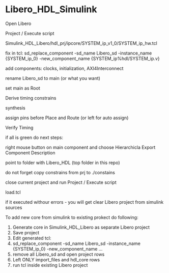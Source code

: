 # Libero_HDL_Simulink

Open Libero

Project / Execute script 

Simulink_HDL_Libero/hdl_prj/ipcore/SYSTEM_ip_v1_0/SYSTEM_ip_hw.tcl

fix in tcl: sd_replace_component -sd_name Libero_sd -instance_name {SYSTEM_ip_0} -new_component_name {SYSTEM_ip%hdl/SYSTEM_ip.v}

add components: clocks, initialization, AXI4Interconnect

rename Libero_sd to main (or what you want)

set main as Root

Derive timing constrains

synthesis

assign pins before Place and Route (or left for auto assign)

Verify Timing

if all is green do next steps:

right mouse button on main component and choose Hierarchicla Export Component Description

point to folder with Libero_HDL (top folder in this repo)

do not forget copy constrains from prj to ./constains

close current project and run Project / Execute script

load.tcl

if it executed withour errors - you will get clear Libero project from simulink sources 

To add new core from simulink to existing prokect do following:

1. Generate core in Simulink_HDL_Libero as separate Libero project
2. Save project
3. Edit generated tcl:
  1. sd_replace_component -sd_name Libero_sd -instance_name {SYSTEM_ip_0} -new_component_name ...
  2. remove all Libero_sd and open project rows
  3. Left ONLY import_files and hdl_core rows
  4. run tcl inside existing Libero project

